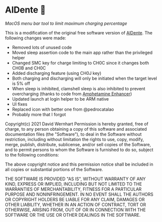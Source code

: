 # AlDente 🍝
_MacOS menu bar tool to limit maximum charging percentage_

This is a modification of the original free software version of [AlDente](https://github.com/davidwernhart/AlDente/releases).
The following changes were made:
* Removed lots of unused code
* Moved sleep assertion code to the main app rather than the privileged helper
* Changed SMC key for charge limiting to CH0C since it changes both CH0B and CH0C
* Added discharging feature (using CH0J key)
* Both charging and discharging will only be initiated when the target level is 5% off
* When sleep is inhibited, clamshell sleep is also inhibited to prevent overcharging (thanks to code from [Amphetamine Enhancer](https://github.com/x74353/Amphetamine-Enhancer))
* Updated launch at login helper to be ARM native
* UI fixes
* Replaced icon with better one from @pedrocatalao
* Probably more that I forgot

Copyright(c) 2021 David Wernhart
Permission is hereby granted, free of charge, to any person obtaining a copy of this software and associated documentation files (the "Software"), to deal in the Software without restriction, including without limitation the rights to use, copy, modify, merge, publish, distribute, sublicense, and/or sell copies of the Software, and to permit persons to whom the Software is furnished to do so, subject to the following conditions:

The above copyright notice and this permission notice shall be included in all copies or substantial portions of the Software.

THE SOFTWARE IS PROVIDED "AS IS", WITHOUT WARRANTY OF ANY KIND, EXPRESS OR IMPLIED, INCLUDING BUT NOT LIMITED TO THE WARRANTIES OF MERCHANTABILITY, FITNESS FOR A PARTICULAR PURPOSE AND NONINFRINGEMENT. IN NO EVENT SHALL THE AUTHORS OR COPYRIGHT HOLDERS BE LIABLE FOR ANY CLAIM, DAMAGES OR OTHER LIABILITY, WHETHER IN AN ACTION OF CONTRACT, TORT OR OTHERWISE, ARISING FROM, OUT OF OR IN CONNECTION WITH THE SOFTWARE OR THE USE OR OTHER DEALINGS IN THE SOFTWARE.
